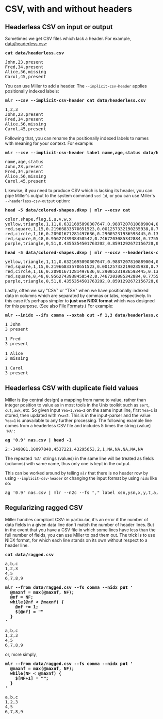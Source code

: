 <!---  PLEASE DO NOT EDIT DIRECTLY. EDIT THE .md.in FILE PLEASE. --->
# CSV, with and without headers

## Headerless CSV on input or output

Sometimes we get CSV files which lack a header. For example, [data/headerless.csv](./data/headerless.csv):

<pre class="pre-highlight">
<b>cat data/headerless.csv</b>
</pre>
<pre class="pre-non-highlight">
John,23,present
Fred,34,present
Alice,56,missing
Carol,45,present
</pre>

You can use Miller to add a header. The `--implicit-csv-header` applies positionally indexed labels:

<pre class="pre-highlight">
<b>mlr --csv --implicit-csv-header cat data/headerless.csv</b>
</pre>
<pre class="pre-non-highlight">
1,2,3
John,23,present
Fred,34,present
Alice,56,missing
Carol,45,present
</pre>

Following that, you can rename the positionally indexed labels to names with meaning for your context.  For example:

<pre class="pre-highlight">
<b>mlr --csv --implicit-csv-header label name,age,status data/headerless.csv</b>
</pre>
<pre class="pre-non-highlight">
name,age,status
John,23,present
Fred,34,present
Alice,56,missing
Carol,45,present
</pre>

Likewise, if you need to produce CSV which is lacking its header, you can pipe Miller's output to the system command `sed 1d`, or you can use Miller's `--headerless-csv-output` option:

<pre class="pre-highlight">
<b>head -5 data/colored-shapes.dkvp | mlr --ocsv cat</b>
</pre>
<pre class="pre-non-highlight">
color,shape,flag,i,u,v,w,x
yellow,triangle,1,11,0.6321695890307647,0.9887207810889004,0.4364983936735774,5.7981881667050565
red,square,1,15,0.21966833570651523,0.001257332190235938,0.7927778364718627,2.944117399716207
red,circle,1,16,0.20901671281497636,0.29005231936593445,0.13810280912907674,5.065034003400998
red,square,0,48,0.9562743938458542,0.7467203085342884,0.7755423050923582,7.117831369597269
purple,triangle,0,51,0.4355354501763202,0.8591292672156728,0.8122903963006748,5.753094629505863
</pre>

<pre class="pre-highlight">
<b>head -5 data/colored-shapes.dkvp | mlr --ocsv --headerless-csv-output cat</b>
</pre>
<pre class="pre-non-highlight">
yellow,triangle,1,11,0.6321695890307647,0.9887207810889004,0.4364983936735774,5.7981881667050565
red,square,1,15,0.21966833570651523,0.001257332190235938,0.7927778364718627,2.944117399716207
red,circle,1,16,0.20901671281497636,0.29005231936593445,0.13810280912907674,5.065034003400998
red,square,0,48,0.9562743938458542,0.7467203085342884,0.7755423050923582,7.117831369597269
purple,triangle,0,51,0.4355354501763202,0.8591292672156728,0.8122903963006748,5.753094629505863
</pre>

Lastly, often we say "CSV" or "TSV" when we have positionally indexed data in columns which are separated by commas or tabs, respectively. In this case it's perhaps simpler to **just use NIDX format** which was designed for this purpose. (See also [File Formats](file-formats.md).) For example:

<pre class="pre-highlight">
<b>mlr --inidx --ifs comma --oxtab cut -f 1,3 data/headerless.csv</b>
</pre>
<pre class="pre-non-highlight">
1 John
3 present

1 Fred
3 present

1 Alice
3 missing

1 Carol
3 present
</pre>

## Headerless CSV with duplicate field values

Miller is (by central design) a mapping from name to value, rather than integer position to value as in most tools in the Unix toolkit such as `sort`, `cut`, `awk`, etc. So given input `Yea=1,Yea=2` on the same input line, first `Yea=1` is stored, then updated with `Yea=2`. This is in the input-parser and the value `Yea=1` is unavailable to any further processing. The following example line comes from a headerless CSV file and includes 5 times the string (value) `'NA'`:

<pre class="pre-highlight">
<b>ag '0.9' nas.csv | head -1</b>
</pre>
<pre class="pre-non-highlight">
2:-349801.10097848,4537221.43295653,2,1,NA,NA,NA,NA,NA
</pre>

The repeated `'NA'` strings (values) in the same line will be treated as fields (columns) with same name, thus only one is kept in the output.

This can be worked around by telling `mlr` that there is no header row by using `--implicit-csv-header` or changing the input format by using `nidx` like so:

<pre class="pre-non-highlight">
ag '0.9' nas.csv | mlr --n2c --fs "," label xsn,ysn,x,y,t,a,e29,e31,e32 then head
</pre>

## Regularizing ragged CSV

Miller handles compliant CSV: in particular, it's an error if the number of data fields in a given data line don't match the number of header lines. But in the event that you have a CSV file in which some lines have less than the full number of fields, you can use Miller to pad them out. The trick is to use NIDX format, for which each line stands on its own without respect to a header line.

<pre class="pre-highlight">
<b>cat data/ragged.csv</b>
</pre>
<pre class="pre-non-highlight">
a,b,c
1,2,3
4,5
6,7,8,9
</pre>

<pre class="pre-highlight">
<b>mlr --from data/ragged.csv --fs comma --nidx put '</b>
<b>  @maxnf = max(@maxnf, NF);</b>
<b>  @nf = NF;</b>
<b>  while(@nf < @maxnf) {</b>
<b>    @nf += 1;</b>
<b>    $[@nf] = ""</b>
<b>  }</b>
<b>'</b>
</pre>
<pre class="pre-non-highlight">
a,b,c
1,2,3
4,5
6,7,8,9
</pre>

or, more simply,

<pre class="pre-highlight">
<b>mlr --from data/ragged.csv --fs comma --nidx put '</b>
<b>  @maxnf = max(@maxnf, NF);</b>
<b>  while(NF < @maxnf) {</b>
<b>    $[NF+1] = "";</b>
<b>  }</b>
<b>'</b>
</pre>
<pre class="pre-non-highlight">
a,b,c
1,2,3
4,5
6,7,8,9
</pre>
